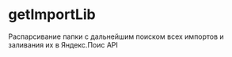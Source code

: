 # getImportLib
Распарсивание папки с дальнейшим поиском всех импортов и заливания их в Яндекс.Поис API
